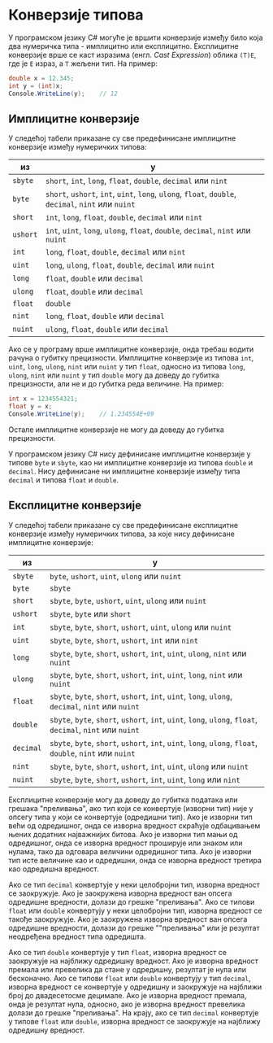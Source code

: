 # Конверзије типова

У програмском језику C# могуће је вршити конверзије између било која два
нумеричка типа - имплицитно или експлицитно. Експлицитне конверзије врше се
каст изразима (енгл. *Cast Expression*) облика `(T)E`, где је `E` израз, а `T`
жељени тип. На пример:

```cs
double x = 12.345;
int y = (int)x;
Console.WriteLine(y);    // 12
```

## Имплицитне конверзије

У следећој табели приказане су све предефинисане имплицитне конверзије између
нумеричких типова:

| из       | у                                                                                                   |
|----------|-----------------------------------------------------------------------------------------------------|
| `sbyte`  | `short`, `int`, `long`, `float`, `double`, `decimal` или `nint`                                     |
| `byte`   | `short`, `ushort`, `int`, `uint`, `long`, `ulong`, `float`, `double`, `decimal`, `nint` или `nuint` |
| `short`  | `int`, `long`, `float`, `double`, `decimal` или `nint`                                              |
| `ushort` | `int`, `uint`, `long`, `ulong`, `float`, `double`, `decimal`, `nint` или `nuint`                    |
| `int`    | `long`, `float`, `double`, `decimal` или `nint`                                                     |
| `uint`   | `long`, `ulong`, `float`, `double`, `decimal` или `nuint`                                           |
| `long`   | `float`, `double` или `decimal`                                                                     |
| `ulong`  | `float`, `double` или `decimal`                                                                     |
| `float`  | `double`                                                                                            |
| `nint`   | `long`, `float`, `double` или `decimal`                                                             |
| `nuint`  | `ulong`, `float`, `double` или `decimal`                                                            |

Ако се у програму врше имплицитне конверзије, онда требаш водити рачуна о
губитку прецизности. Имплицитне конверзије из типова `int`, `uint`, `long`,
`ulong`, `nint` или `nuint` у тип `float`, односно из типова `long`, `ulong`,
`nint` или `nuint` у тип `double` могу да доведу до губитка прецизности, али не
и до губитка реда величине. На пример:

```cs
int x = 1234554321;
float y = x;
Console.WriteLine(y);    // 1.234554E+09
```

Остале имплицитне конверзије не могу да доведу до губитка прецизности.

У програмском језику C# нису дефинисане имплицитне конверзије у типове `byte` и
`sbyte`, као ни имплицитне конверзије из типова `double` и `decimal`. Нису
дефинисане ни имплицитне конверзије између типа `decimal` и типова `float` и
`double`.

## Експлицитне конверзије

У следећој табели приказане су све предефинисане експлицитне конверзије између
нумеричких типова, за које нису дефинисане имплицитне конверзије:

| из        | у                                                                                                          |
|-----------|------------------------------------------------------------------------------------------------------------|
| `sbyte`   | `byte`, `ushort`, `uint`, `ulong` или `nuint`                                                              |
| `byte`    | `sbyte`                                                                                                    |
| `short`   | `sbyte`, `byte`, `ushort`, `uint`, `ulong` или `nuint`                                                     |
| `ushort`  | `sbyte`, `byte` или `short`                                                                                |
| `int`     | `sbyte`, `byte`, `short`, `ushort`, `uint`, `ulong` или `nuint`                                            |
| `uint`    | `sbyte`, `byte`, `short`, `ushort`, `int` или `nint`                                                       |
| `long`    | `sbyte`, `byte`, `short`, `ushort`, `int`, `uint`, `ulong`, `nint` или `nuint`                             |
| `ulong`   | `sbyte`, `byte`, `short`, `ushort`, `int`, `uint`, `long`, `nint` или `nuint`                              |
| `float`   | `sbyte`, `byte`, `short`, `ushort`, `int`, `uint`, `long`, `ulong`, `decimal`, `nint` или `nuint`          |
| `double`  | `sbyte`, `byte`, `short`, `ushort`, `int`, `uint`, `long`, `ulong`, `float`, `decimal`, `nint` или `nuint` |
| `decimal` | `sbyte`, `byte`, `short`, `ushort`, `int`, `uint`, `long`, `ulong`, `float`, `double`, `nint` или `nuint`  |
| `nint`    | `sbyte`, `byte`, `short`, `ushort`, `int`, `uint`, `ulong` или `nuint`                                     |
| `nuint`   | `sbyte`, `byte`, `short`, `ushort`, `int`, `uint`, `long` или `nint`                                       |

Експлицитне конверзије могу да доведу до губитка података или грешака
"преливања", ако тип који се конвертује (изворни тип) није у опсегу типа у који
се конвертује (одредишни тип). Ако је изворни тип већи од одредишног, онда се
изворна вредност скраћује одбацивањем њених додатних најважнијих битова. Ако је
изворни тип мањи од одредишног, онда се изворна вредност проширује или знаком
или нулама, тако да одговара величини одредишног типа. Ако је изворни тип исте
величине као и одредишни, онда се изворна вредност третира као одредишна
вредност.

Ако се тип `decimal` конвертује у неки целобројни тип, изворна вредност се
заокружује. Ако је заокружена изворна вредност ван опсега одредишне вредности,
долази до грешке "преливања". Ако се типови `float` или `double` конвертују у
неки целобројни тип, изворна вредност се такође заокружује. Ако је заокружена
изворна вредност ван опсега одредишне вредности, долази до грешке ""преливања" или
је резултат неодређена вредност типа одредишта.

Ако се тип `double` конвертује у тип `float`, изворна вредност се заокружује на
најближу одредишну вредност. Ако је изворна вредност премала или превелика да
стане у одредишну, резултат је нула или бесконачно. Ако се типови `float` или
`double` конвертују у тип `decimal`, изворна вредност се конвертује у одредишну
и заокружује на најближи број до двадесетосме децимале. Ако је изворна вредност
премала, онда је резултат нула, односно, ако је изворна вредност превелика
долази до грешке "преливања". На крају, ако се тип `decimal` конвертује у типове
`float` или `double`, изворна вредност се заокружује на најближу одредишну
вредност.

